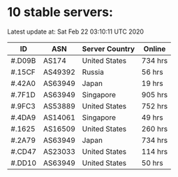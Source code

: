 # 10 stable servers:

Latest update at: Sat Feb 22 03:10:11 UTC 2020

| ID | ASN | Server Country | Online |
| -- | --- | -------------- | ------ |
| #.D09B | AS174 | United States | 734 hrs |
| #.15CF | AS49392 | Russia | 56 hrs |
| #.42A0 | AS63949 | Japan | 19 hrs |
| #.7F1D | AS63949 | Singapore | 905 hrs |
| #.9FC3 | AS53889 | United States | 752 hrs |
| #.4DA9 | AS14061 | Singapore | 49 hrs |
| #.1625 | AS16509 | United States | 260 hrs |
| #.2A79 | AS63949 | Japan | 734 hrs |
| #.CD47 | AS23033 | United States | 114 hrs |
| #.DD10 | AS63949 | United States | 50 hrs |

